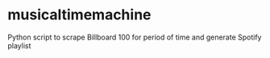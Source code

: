 # musicaltimemachine
Python script to scrape Billboard 100 for period of time and generate Spotify playlist
